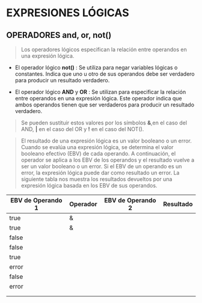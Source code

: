 # EXPRESIONES LÓGICAS #

## OPERADORES and, or, not() ##

> Los operadores lógicos especifican la relación entre operandos en una expresión lógica. 

- El operador lógico **not()** : Se utiliza para negar variables lógicas o constantes. Indica que uno u otro de sus operandos debe ser verdadero para producir un resultado verdadero.

- El operador lógico **AND** y **OR** : Se utilizan para especificar la relación entre operandos en una expresión lógica. Este operador indica que ambos operandos tienen que ser verdaderos para producir un resultado verdadero.

> Se pueden sustituir estos valores por los símbolos **&**,en el caso del AND, **|** en el caso del OR y **!** en el caso del NOT().

> El resultado de una expresión lógica es un valor booleano o un error. Cuando se evalúa una expresión lógica, se determina el valor booleano efectivo (EBV) de cada operando. A continuación, el operador se aplica a los EBV de  los operandos y el resultado vuelve a ser un valor booleano o un error.
Si el EBV de un operando es un error, la expresión lógica puede dar como resultado un error. La siguiente tabla nos muestra los resultados devueltos por una expresión lógica basada en los EBV de sus operandos.

| EBV de Operando 1 | Operador | EBV de Operando 2 | Resultado |
|-------------------|----------|-------------------|-----------|
| true | & |||
| true | & |||
| false ||||
| false ||||
| true ||||
| error ||||
| false||||
| error ||||
|||||
|||||